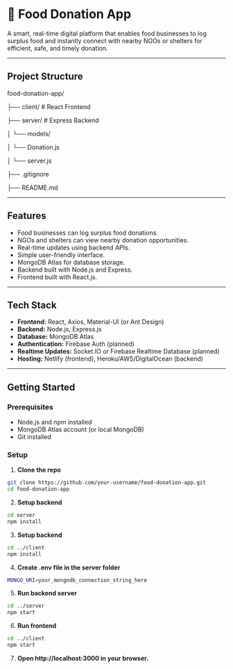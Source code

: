 # 🍱 Food Donation App

A smart, real-time digital platform that enables food businesses to log surplus food and instantly connect with nearby NGOs or shelters for efficient, safe, and timely donation.

---

## Project Structure

food-donation-app/

├── client/         # React Frontend

├── server/         # Express Backend

│   └── models/

│       └── Donation.js

│   └── server.js

├── .gitignore

├── README.md


---

## Features

- Food businesses can log surplus food donations.
- NGOs and shelters can view nearby donation opportunities.
- Real-time updates using backend APIs.
- Simple user-friendly interface.
- MongoDB Atlas for database storage.
- Backend built with Node.js and Express.
- Frontend built with React.js.

---

## Tech Stack

- **Frontend:** React, Axios, Material-UI (or Ant Design)
- **Backend:** Node.js, Express.js
- **Database:** MongoDB Atlas
- **Authentication:** Firebase Auth (planned)
- **Realtime Updates:** Socket.IO or Firebase Realtime Database (planned)
- **Hosting:** Netlify (frontend), Heroku/AWS/DigitalOcean (backend)

---

## Getting Started

### Prerequisites

- Node.js and npm installed
- MongoDB Atlas account (or local MongoDB)
- Git installed

### Setup

1. **Clone the repo**

```bash
git clone https://github.com/your-username/food-donation-app.git
cd food-donation-app
```

2. **Setup backend**

```bash
cd server
npm install
```

3. **Setup backend**
   
```bash
cd ../client
npm install
```

4. **Create .env file in the server folder**

```bash
MONGO_URI=your_mongodb_connection_string_here
```

5. **Run backend server**

```bash
cd ../server
npm start
```

6. **Run frontend**

```bash
cd ../client
npm start
```

7. **Open http://localhost:3000 in your browser.**
